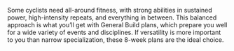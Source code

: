 Some cyclists need all-around fitness, with strong abilities in sustained power, high-intensity repeats, and everything in between. This balanced approach is what you’ll get with General Build plans, which prepare you well for a wide variety of events and disciplines. If versatility is more important to you than narrow specialization, these 8-week plans are the ideal choice.